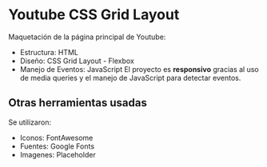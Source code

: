 # Youtube CSS Grid Layout
Maquetación de la página principal de Youtube: 
* Estructura: HTML
* Diseño: CSS Grid Layout - Flexbox
* Manejo de Eventos:  JavaScript
El proyecto es **responsivo** gracias al uso de media queries y el manejo de JavaScript para detectar eventos.
## Otras herramientas usadas
Se utilizaron:
* Iconos: FontAwesome
* Fuentes: Google Fonts
* Imagenes: Placeholder

